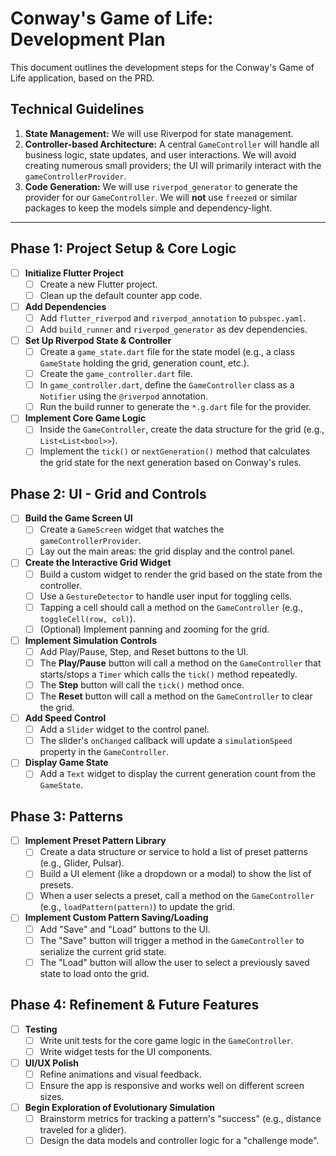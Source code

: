 # Conway's Game of Life: Development Plan

This document outlines the development steps for the Conway's Game of Life application, based on the PRD.

## Technical Guidelines

1.  **State Management:** We will use Riverpod for state management.
2.  **Controller-based Architecture:** A central `GameController` will handle all business logic, state updates, and user interactions. We will avoid creating numerous small providers; the UI will primarily interact with the `gameControllerProvider`.
3.  **Code Generation:** We will use `riverpod_generator` to generate the provider for our `GameController`. We will **not** use `freezed` or similar packages to keep the models simple and dependency-light.

---

## Phase 1: Project Setup & Core Logic

*   [ ] **Initialize Flutter Project**
    *   [ ] Create a new Flutter project.
    *   [ ] Clean up the default counter app code.
*   [ ] **Add Dependencies**
    *   [ ] Add `flutter_riverpod` and `riverpod_annotation` to `pubspec.yaml`.
    *   [ ] Add `build_runner` and `riverpod_generator` as dev dependencies.
*   [ ] **Set Up Riverpod State & Controller**
    *   [ ] Create a `game_state.dart` file for the state model (e.g., a class `GameState` holding the grid, generation count, etc.).
    *   [ ] Create the `game_controller.dart` file.
    *   [ ] In `game_controller.dart`, define the `GameController` class as a `Notifier` using the `@riverpod` annotation.
    *   [ ] Run the build runner to generate the `*.g.dart` file for the provider.
*   [ ] **Implement Core Game Logic**
    *   [ ] Inside the `GameController`, create the data structure for the grid (e.g., `List<List<bool>>`).
    *   [ ] Implement the `tick()` or `nextGeneration()` method that calculates the grid state for the next generation based on Conway's rules.

## Phase 2: UI - Grid and Controls

*   [ ] **Build the Game Screen UI**
    *   [ ] Create a `GameScreen` widget that watches the `gameControllerProvider`.
    *   [ ] Lay out the main areas: the grid display and the control panel.
*   [ ] **Create the Interactive Grid Widget**
    *   [ ] Build a custom widget to render the grid based on the state from the controller.
    *   [ ] Use a `GestureDetector` to handle user input for toggling cells.
    *   [ ] Tapping a cell should call a method on the `GameController` (e.g., `toggleCell(row, col)`).
    *   [ ] (Optional) Implement panning and zooming for the grid.
*   [ ] **Implement Simulation Controls**
    *   [ ] Add Play/Pause, Step, and Reset buttons to the UI.
    *   [ ] The **Play/Pause** button will call a method on the `GameController` that starts/stops a `Timer` which calls the `tick()` method repeatedly.
    *   [ ] The **Step** button will call the `tick()` method once.
    *   [ ] The **Reset** button will call a method on the `GameController` to clear the grid.
*   [ ] **Add Speed Control**
    *   [ ] Add a `Slider` widget to the control panel.
    *   [ ] The slider's `onChanged` callback will update a `simulationSpeed` property in the `GameController`.
*   [ ] **Display Game State**
    *   [ ] Add a `Text` widget to display the current generation count from the `GameState`.

## Phase 3: Patterns

*   [ ] **Implement Preset Pattern Library**
    *   [ ] Create a data structure or service to hold a list of preset patterns (e.g., Glider, Pulsar).
    *   [ ] Build a UI element (like a dropdown or a modal) to show the list of presets.
    *   [ ] When a user selects a preset, call a method on the `GameController` (e.g., `loadPattern(pattern)`) to update the grid.
*   [ ] **Implement Custom Pattern Saving/Loading**
    *   [ ] Add "Save" and "Load" buttons to the UI.
    *   [ ] The "Save" button will trigger a method in the `GameController` to serialize the current grid state.
    *   [ ] The "Load" button will allow the user to select a previously saved state to load onto the grid.

## Phase 4: Refinement & Future Features

*   [ ] **Testing**
    *   [ ] Write unit tests for the core game logic in the `GameController`.
    *   [ ] Write widget tests for the UI components.
*   [ ] **UI/UX Polish**
    *   [ ] Refine animations and visual feedback.
    *   [ ] Ensure the app is responsive and works well on different screen sizes.
*   [ ] **Begin Exploration of Evolutionary Simulation**
    *   [ ] Brainstorm metrics for tracking a pattern's "success" (e.g., distance traveled for a glider).
    *   [ ] Design the data models and controller logic for a "challenge mode".
